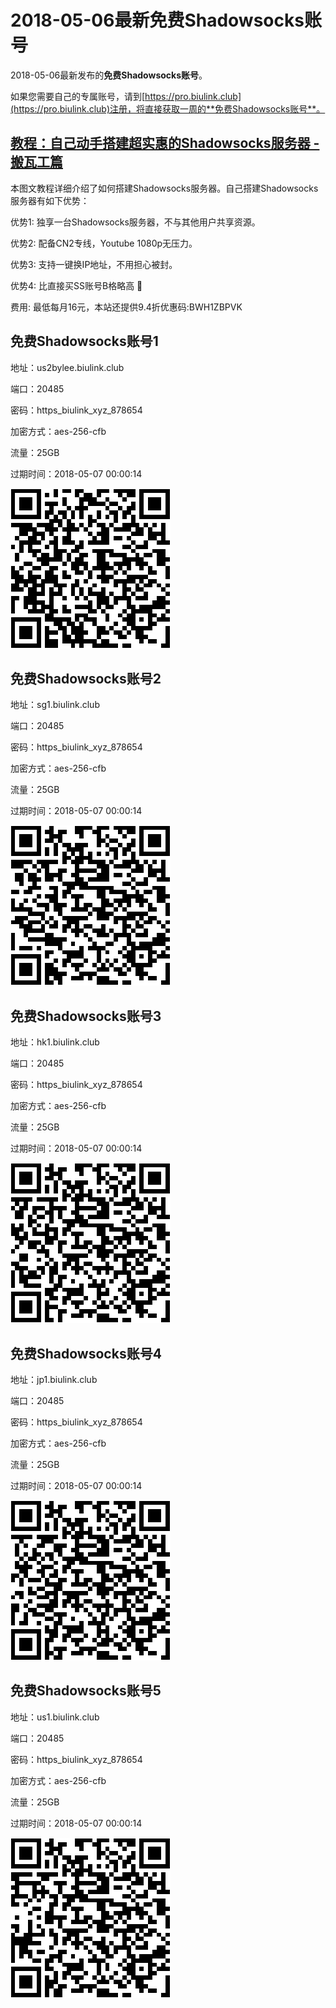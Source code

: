 # 2018-05-06最新**免费Shadowsocks账号**

2018-05-06最新发布的**免费Shadowsocks账号**。

如果您需要自己的专属账号，请到[https://pro.biulink.club](https://pro.biulink.club)注册，将直接获取一周的**免费Shadowsocks账号**。

## [教程：自己动手搭建超实惠的Shadowsocks服务器 - 搬瓦工篇](https://github.com/Biulink/ShadowsocksTutorials/blob/master/%E6%95%99%E6%82%A8%E8%87%AA%E5%B7%B1%E5%8A%A8%E6%89%8B%E6%90%AD%E5%BB%BA%E8%B6%85%E5%AE%9E%E6%83%A0%E7%9A%84Shadowsocks%E6%9C%8D%E5%8A%A1%E5%99%A8%20-%20%E6%90%AC%E7%93%A6%E5%B7%A5%E7%AF%87.md)
  
  本图文教程详细介绍了如何搭建Shadowsocks服务器。自己搭建Shadowsocks服务器有如下优势：

  优势1: 独享一台Shadowsocks服务器，不与其他用户共享资源。

  优势2: 配备CN2专线，Youtube 1080p无压力。

  优势3: 支持一键换IP地址，不用担心被封。

  优势4: 比直接买SS账号B格略高 🙂

  费用: 最低每月16元，本站还提供9.4折优惠码:BWH1ZBPVK  
## 免费Shadowsocks账号1

地址：us2bylee.biulink.club

端口：20485

密码：https_biulink_xyz_878654

加密方式：aes-256-cfb

流量：25GB

过期时间：2018-05-07 00:00:14

![免费Shadowsocks账号](../qrcode/01142430-17ba-43ee-ae18-b16547861803.png)

## 免费Shadowsocks账号2

地址：sg1.biulink.club

端口：20485

密码：https_biulink_xyz_878654

加密方式：aes-256-cfb

流量：25GB

过期时间：2018-05-07 00:00:14

![免费Shadowsocks账号](../qrcode/95d52bd7-0357-44d1-b42f-12455b34a900.png)

## 免费Shadowsocks账号3

地址：hk1.biulink.club

端口：20485

密码：https_biulink_xyz_878654

加密方式：aes-256-cfb

流量：25GB

过期时间：2018-05-07 00:00:14

![免费Shadowsocks账号](../qrcode/81e9ade1-de4b-4bba-b727-4a03ffb3cc62.png)

## 免费Shadowsocks账号4

地址：jp1.biulink.club

端口：20485

密码：https_biulink_xyz_878654

加密方式：aes-256-cfb

流量：25GB

过期时间：2018-05-07 00:00:14

![免费Shadowsocks账号](../qrcode/e9839d30-4049-4421-80c1-43d334c4d728.png)

## 免费Shadowsocks账号5

地址：us1.biulink.club

端口：20485

密码：https_biulink_xyz_878654

加密方式：aes-256-cfb

流量：25GB

过期时间：2018-05-07 00:00:14

![免费Shadowsocks账号](../qrcode/d6dbef63-57e3-4332-bf6b-4aa44d0cf1e4.png)

